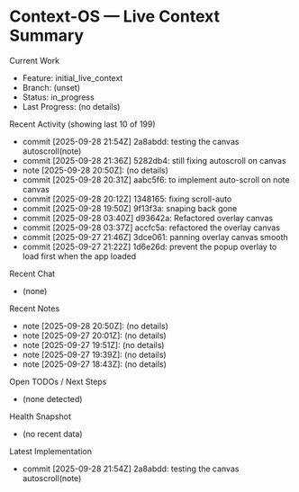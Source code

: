 # Context-OS — Live Context Summary

Current Work
- Feature: initial_live_context
- Branch: (unset)
- Status: in_progress
- Last Progress: (no details)

Recent Activity (showing last 10 of 199)
- commit [2025-09-28 21:54Z] 2a8abdd: testing the canvas autoscroll(note)
- commit [2025-09-28 21:36Z] 5282db4: still fixing autoscroll on canvas
- note [2025-09-28 20:50Z]: (no details)
- commit [2025-09-28 20:31Z] aabc5f6: to implement auto-scroll on note canvas
- commit [2025-09-28 20:12Z] 1348165: fixing scroll-auto
- commit [2025-09-28 19:50Z] 9f13f3a: snaping back gone
- commit [2025-09-28 03:40Z] d93642a: Refactored overlay canvas
- commit [2025-09-28 03:37Z] accfc5a: refactored the overlay canvas
- commit [2025-09-27 21:46Z] 3dce061: panning overlay canvas smooth
- commit [2025-09-27 21:22Z] 1d6e26d: prevent the popup overlay to load first when the app loaded

Recent Chat
- (none)

Recent Notes
- note [2025-09-28 20:50Z]: (no details)
- note [2025-09-27 20:01Z]: (no details)
- note [2025-09-27 19:51Z]: (no details)
- note [2025-09-27 19:39Z]: (no details)
- note [2025-09-27 18:43Z]: (no details)

Open TODOs / Next Steps
- (none detected)

Health Snapshot
- (no recent data)

Latest Implementation
- commit [2025-09-28 21:54Z] 2a8abdd: testing the canvas autoscroll(note)
